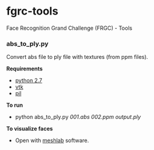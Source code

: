 fgrc-tools
==========

Face Recognition Grand Challenge (FRGC) - Tools

### abs_to_ply.py
Convert abs file to ply file with textures (from ppm files).

**Requirements**
* [python 2.7](http://www.python.org/ "python")
* [vtk](http://www.pythonware.com/products/pil/ "vtk")
* [pil](http://www.vtk.org/ "pil")

**To run**
* python abs_to_ply.py *001.abs* *002.ppm* *output.ply*

**To visualize faces**
* Open with [meshlab](http://meshlab.sourceforge.net/ "meshlab") software.
